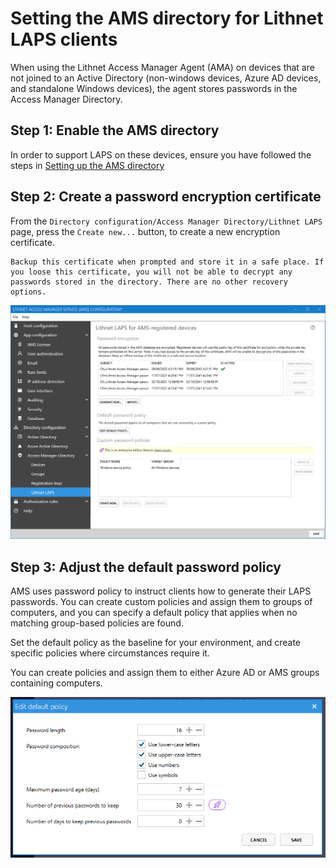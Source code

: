 # Setting the AMS directory for Lithnet LAPS clients

When using the Lithnet Access Manager Agent (AMA) on devices that are not joined to an Active Directory (non-windows devices, Azure AD devices, and standalone Windows devices), the agent stores passwords in the Access Manager Directory.

## Step 1: Enable the AMS directory

In order to support LAPS on these devices, ensure you have followed the steps in [Setting up the AMS directory](setting-up-the-ams-directory.md)

## Step 2: Create a password encryption certificate

From the `Directory configuration/Access Manager Directory/Lithnet LAPS` page, press the `Create new...` button, to create a new encryption certificate.

```
Backup this certificate when prompted and store it in a safe place. If you loose this certificate, you will not be able to decrypt any passwords stored in the directory. There are no other recovery options.
```

![](../../../images/ui-page-directory-configuration-access-manager-directory-lithnet-laps.png)

## Step 3: Adjust the default password policy

AMS uses password policy to instruct clients how to generate their LAPS passwords. You can create custom policies and assign them to groups of computers, and you can specify a default policy that applies when no matching group-based policies are found.

Set the default policy as the baseline for your environment, and create specific policies where circumstances require it.

You can create policies and assign them to either Azure AD or AMS groups containing computers.

![](../../../images/ui-page-directory-configuration-access-manager-directory-lithnet-laps-edit-default-policy.png)
